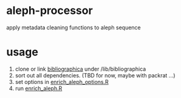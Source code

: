 # aleph-processor
apply metadata cleaning functions to aleph sequence

# usage
1. clone or link [bibliographica](https://github.com/rOpenGov/bibliographica) under /lib/bibliographica
2. sort out all dependencies. (TBD for now, maybe with packrat ...)
3. set options in [enrich_aleph_options.R](https://github.com/COMHIS/aleph-processor/blob/master/enrich_aleph_options.R)
4. run [enrich_aleph.R](https://github.com/COMHIS/aleph-processor/blob/master/enrich_aleph.R)
